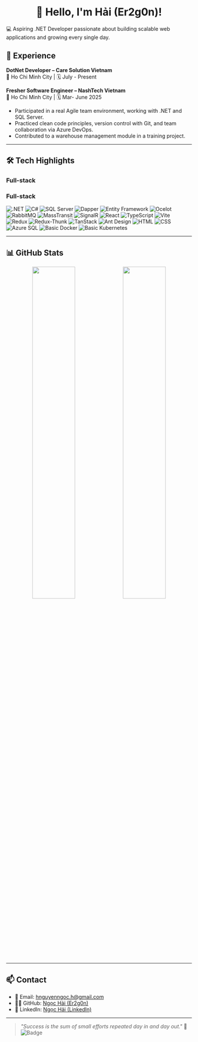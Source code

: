 <h1 align="center">👋 Hello, I'm Hải (Er2g0n)!</h1>

💻 Aspiring .NET Developer passionate about building scalable web applications and growing every single day.
## 👔 Experience


**DotNet Developer – Care Solution Vietnam**  
📍 Ho Chi Minh City | 🗓️ July - Present  

**Fresher Software Engineer – NashTech Vietnam**  
📍 Ho Chi Minh City | 🗓️ Mar- June 2025  
- Participated in a real Agile team environment, working with .NET and SQL Server.
- Practiced clean code principles, version control with Git, and team collaboration via Azure DevOps.
- Contributed to a warehouse management module in a training project.

---

## 🛠️ Tech Highlights

### Full-stack
### Full-stack
![.NET](https://img.shields.io/badge/-NET-512BD4?style=flat&logo=dotnet&logoColor=white)
![C#](https://img.shields.io/badge/-CSharp-239120?style=flat&logo=csharp&logoColor=white)
![SQL Server](https://img.shields.io/badge/-SQL--Server-CC2927?style=flat&logo=microsoftsqlserver&logoColor=white)
![Dapper](https://img.shields.io/badge/-Dapper-0085CA?style=flat&logo=data:image/svg+xml;base64,PHN2ZyBmaWxsPSIjZmZmIiB2aWV3Qm94PSIwIDAgMTYwIDQwIiB4bWxucz0iaHR0cDovL3d3dy53My5vcmcvMjAwMC9zdmciPjxwYXRoIGQ9Ik0wIDBoMTYwdjQwSDB6Ii8+PC9zdmc+)
![Entity Framework](https://img.shields.io/badge/-Entity%20Framework-239120?style=flat&logo=entity-framework&logoColor=white)
![Ocelot](https://img.shields.io/badge/-Ocelot-0085CA?style=flat&logo=data:image/svg+xml;base64,PHN2ZyBmaWxsPSIjZmZmIiB2aWV3Qm94PSIwIDAgMTYwIDQwIiB4bWxucz0iaHR0cDovL3d3dy53My5vcmcvMjAwMC9zdmciPjxwYXRoIGQ9Ik0wIDBoMTYwdjQwSDB6Ii8+PC9zdmc+)
![RabbitMQ](https://img.shields.io/badge/-RabbitMQ-FF6600?style=flat&logo=rabbitmq&logoColor=white)
![MassTransit](https://img.shields.io/badge/-MassTransit-0085CA?style=flat&logo=data:image/svg+xml;base64,PHN2ZyBmaWxsPSIjZmZmIiB2aWV3Qm94PSIwIDAgMTYwIDQwIiB4bWxucz0iaHR0cDovL3d3dy53My5vcmcvMjAwMC9zdmciPjxwYXRoIGQ9Ik0wIDBoMTYwdjQwSDB6Ii8+PC9zdmc+)
![SignalR](https://img.shields.io/badge/-SignalR-F6820C?style=flat&logo=data:image/svg+xml;base64,PHN2ZyBmaWxsPSIjZmZmIiB2aWV3Qm94PSIwIDAgMTYwIDQwIiB4bWxucz0iaHR0cDovL3d3dy53My5vcmcvMjAwMC9zdmciPjxwYXRoIGQ9Ik0wIDBoMTYwdjQwSDB6Ii8+PC9zdmc+)
![React](https://img.shields.io/badge/-React-61DAFB?style=flat&logo=react&logoColor=black)
![TypeScript](https://img.shields.io/badge/-TypeScript-3178C6?style=flat&logo=typescript&logoColor=white)
![Vite](https://img.shields.io/badge/-Vite-646CFF?style=flat&logo=vite&logoColor=white)
![Redux](https://img.shields.io/badge/-Redux-764ABC?style=flat&logo=redux&logoColor=white)
![Redux-Thunk](https://img.shields.io/badge/-Redux--Thunk-764ABC?style=flat&logo=data:image/svg+xml;base64,PHN2ZyBmaWxsPSIjZmZmIiB2aWV3Qm94PSIwIDAgMTYwIDQwIiB4bWxucz0iaHR0cDovL3d3dy53My5vcmcvMjAwMC9zdmciPjxwYXRoIGQ9Ik0wIDBoMTYwdjQwSDB6Ii8+PC9zdmc+)
![TanStack](https://img.shields.io/badge/-TanStack-0F0F0F?style=flat&logo=data:image/svg+xml;base64,PHN2ZyBmaWxsPSIjZmZmIiB2aWV3Qm94PSIwIDAgMTYwIDQwIiB4bWxucz0iaHR0cDovL3d3dy53My5vcmcvMjAwMC9zdmciPjxwYXRoIGQ9Ik0wIDBoMTYwdjQwSDB6Ii8+PC9zdmc+)
![Ant Design](https://img.shields.io/badge/-Ant%20Design-0170FE?style=flat&logo=antdesign&logoColor=white)
![HTML](https://img.shields.io/badge/-HTML5-E34F26?style=flat&logo=html5&logoColor=white)
![CSS](https://img.shields.io/badge/-CSS3-1572B6?style=flat&logo=css3&logoColor=white)
![Azure SQL](https://img.shields.io/badge/-Azure%20SQL-CC2927?style=flat&logo=microsoftazure&logoColor=white)
![Basic Docker](https://img.shields.io/badge/-Docker-2496ED?style=flat&logo=docker&logoColor=white)
![Basic Kubernetes](https://img.shields.io/badge/-Kubernetes-326CE5?style=flat&logo=kubernetes&logoColor=white)

---

## 📊 GitHub Stats

<div align="center">
  <img src="https://github-readme-stats.vercel.app/api?username=Er2g0n&show_icons=true&theme=radical" width="48%" />
  <img src="https://github-readme-stats.vercel.app/api/top-langs/?username=Er2g0n&layout=compact&theme=radical" width="48%" />
</div>

---

## 📫 Contact

- 📧 Email: [hnguyenngoc.h@gmail.com](mailto:hnguyenngoc.h@gmail.com)
- 🧑‍💻 GitHub: [Ngọc Hải (Er2g0n)](https://github.com/Er2g0n)
- 🔗 LinkedIn: [Ngọc Hải (LinkedIn)](https://www.linkedin.com/in/ngoc-hai-nguyen-8277341a7/)

---

> *"Success is the sum of small efforts repeated day in and day out."* 💭
![Badge](https://img.shields.io/badge/-GitHub%20Profile%20Ready-brightgreen?style=flat)
